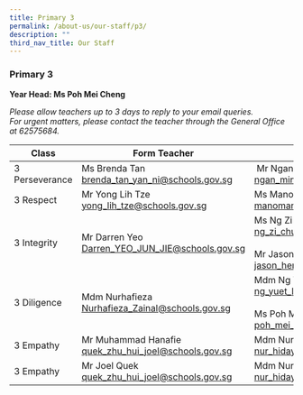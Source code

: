 ```yaml
---
title: Primary 3
permalink: /about-us/our-staff/p3/
description: ""
third_nav_title: Our Staff
---
```

### **Primary 3**
**Year Head: Ms Poh Mei Cheng**

_Please allow teachers up to 3 days to reply to your email queries._   
_For urgent matters, please contact the teacher through the General Office at 62575684._

| Class | Form Teacher | Co-Form Teacher |
|---|---|---|
| 3 Perseverance | Ms Brenda Tan<br> [brenda\_tan\_yan\_ni@schools.gov.sg](mailto:brenda_tan_yan_ni@schools.gov.sg) |  Mr Ngan Min Boon <br> [ngan\_min\_boon@schools.gov.sg](mailto:ngan_min_boon@schools.gov.sg) |
| 3 Respect | Mr Yong Lih Tze <br> [yong\_lih\_tze@schools.gov.sg](mailto:yong_lih_tze@schools.gov.sg) | Ms Manomani D/O Shunmuga Sundaram <br> [manomani\_shunmuga\_sundaram@schools.gov.sg](mailto:manomani_shunmuga_sundaram@schools.gov.sg) |
| 3 Integrity | Mr Darren Yeo <br> [Darren\_YEO\_JUN\_JIE@schools.gov.sg](mailto:Darren_YEO_JUN_JIE@schools.gov.sg) | Ms Ng Zi Chun <br> [ng\_zi\_chun@schools.gov.sg](mailto:ng_zi_chun@schools.gov.sg) <br><br> Mr Jason Heng <br> [jason\_heng\_cheng\_han@schools.gov.sg](mailto:jason_heng_cheng_han@schools.gov.sg) |
| 3 Diligence | Mdm Nurhafieza <br> [Nurhafieza\_Zainal@schools.gov.sg](mailto:Nurhafieza_Zainal@schools.gov.sg) | Mdm Ng Yuet Ling <br> [ng\_yuet\_ling@schools.gov.sg](mailto:ng_yuet_ling@schools.gov.sg) <br><br>Ms Poh Mei Cheng<br>[poh\_mei\_cheng@schools.gov.sg](mailto:poh_mei_cheng@schools.gov.sg) |
| 3 Empathy | Mr Muhammad Hanafie<br> [quek_zhu_hui_joel@schools.gov.sg](mailto:quek_zhu_hui_joel@schools.gov.sg) | Mdm Nur Hidayah <br> [nur_hidayah_abdul_rahman@schools.gov.sg](mailto:nur_hidayah_abdul_rahman@schools.gov.sg) |
| 3 Empathy | Mr Joel Quek<br> [quek_zhu_hui_joel@schools.gov.sg](mailto:quek_zhu_hui_joel@schools.gov.sg) | Mdm Nur Hidayah <br> [nur_hidayah_abdul_rahman@schools.gov.sg](mailto:nur_hidayah_abdul_rahman@schools.gov.sg) | 